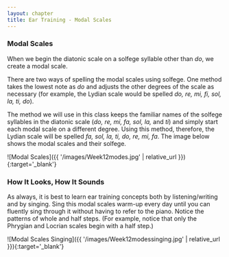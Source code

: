 ```yaml
---
layout: chapter
title: Ear Training - Modal Scales
---
```


### Modal Scales

When we begin the diatonic scale on a solfege syllable other than *do*, we create a modal scale. 

There are two ways of spelling the modal scales using solfege. One method takes the lowest note as *do* and adjusts the other degrees of the scale as necessary (for example, the Lydian scale would be spelled *do, re, mi, fi, sol, la, ti, do*).

The method we will use in this class keeps the familiar names of the solfege syllables in the diatonic scale (*do, re, mi, fa, sol, la,* and *ti*) and simply start each modal scale on a different degree. Using this method, therefore, the Lydian scale will be spelled *fa, sol, la, ti, do, re, mi, fa*. The image below shows the modal scales and their solfege.

![Modal Scales]({{ '/images/Week12modes.jpg' | relative_url }}){:target='_blank'}

### How It Looks, How It Sounds

As always, it is best to learn ear training concepts both by listening/writing and by singing. Sing this modal scales warm-up every day until you can fluently sing through it without having to refer to the piano. Notice the patterns of whole and half steps. (For example, notice that only the Phrygian and Locrian scales begin with a half step.) 

![Modal Scales Singing]({{ '/images/Week12modessinging.jpg' | relative_url }}){:target='_blank'}